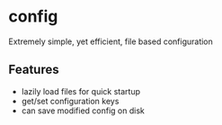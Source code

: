 # config
Extremely simple, yet efficient, file based configuration 


## Features

* lazily load files for quick startup
* get/set configuration keys
* can save modified config on disk 